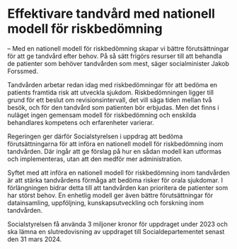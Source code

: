 # Effektivare tandvård med nationell modell för riskbedömning

– Med en nationell modell för riskbedömning skapar vi bättre förutsättningar för att ge tandvård efter behov. På så sätt frigörs resurser till att behandla de patienter som behöver tandvården som mest, säger socialminister Jakob Forssmed.

Tandvården arbetar redan idag med riskbedömningar för att bedöma en patients framtida risk att utveckla sjukdom. Riskbedömningen ligger till grund för ett beslut om revisionsintervall, det vill säga tiden mellan två besök, och för den tandvård som patienten bör erbjudas. Men det finns i nuläget ingen gemensam modell för riskbedömning och enskilda behandlares kompetens och erfarenheter varierar.

Regeringen ger därför Socialstyrelsen i uppdrag att bedöma förutsättningarna för att införa en nationell modell för riskbedömning inom tandvården. Där ingår att ge förslag på hur en sådan modell kan utformas och implementeras, utan att den medför mer administration.

Syftet med att införa en nationell modell för riskbedömning inom tandvården är att stärka tandvårdens förmåga att bedöma risker för orala sjukdomar. I förlängningen bidrar detta till att tandvården kan prioritera de patienter som har störst behov. En enhetlig modell ger även bättre förutsättningar för datainsamling, uppföljning, kunskapsutveckling och forskning inom tandvården.

Socialstyrelsen få använda 3 miljoner kronor för uppdraget under 2023 och ska lämna en slutredovisning av uppdraget till Socialdepartementet senast den 31 mars 2024.
